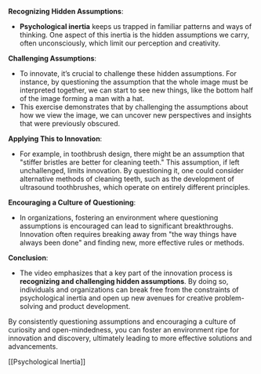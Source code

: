 
**Recognizing Hidden Assumptions**:

- **Psychological inertia** keeps us trapped in familiar patterns and ways of thinking. One aspect of this inertia is the hidden assumptions we carry, often unconsciously, which limit our perception and creativity.

**Challenging Assumptions**:

- To innovate, it’s crucial to challenge these hidden assumptions. For instance, by questioning the assumption that the whole image must be interpreted together, we can start to see new things, like the bottom half of the image forming a man with a hat.
- This exercise demonstrates that by challenging the assumptions about how we view the image, we can uncover new perspectives and insights that were previously obscured.

**Applying This to Innovation**:

- For example, in toothbrush design, there might be an assumption that "stiffer bristles are better for cleaning teeth." This assumption, if left unchallenged, limits innovation. By questioning it, one could consider alternative methods of cleaning teeth, such as the development of ultrasound toothbrushes, which operate on entirely different principles.


**Encouraging a Culture of Questioning**:

- In organizations, fostering an environment where questioning assumptions is encouraged can lead to significant breakthroughs. Innovation often requires breaking away from "the way things have always been done" and finding new, more effective rules or methods.

**Conclusion**:

- The video emphasizes that a key part of the innovation process is **recognizing and challenging hidden assumptions**. By doing so, individuals and organizations can break free from the constraints of psychological inertia and open up new avenues for creative problem-solving and product development.

By consistently questioning assumptions and encouraging a culture of curiosity and open-mindedness, you can foster an environment ripe for innovation and discovery, ultimately leading to more effective solutions and advancements.


[[Psychological Inertia]]